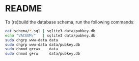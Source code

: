 # README

To (re)build the database schema, run the following commands:

```sh
cat schema/*.sql | sqlite3 data/pubkey.db
echo "VACUUM;"   | sqlite3 data/pubkey.db
sudo chgrp www-data data
sudo chgrp www-data data/pubkey.db
sudo chmod g+rwx    data
sudo chmod g+rw     data/pubkey.db
```
